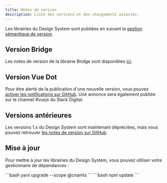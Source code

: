 ```yaml
---
title: Notes de version
description: Liste des versions et des changements associés.
---
```


Les librairies du Design System sont publiées en suivant la [gestion sémantique de version](https://semver.org/lang/fr/).<br>

## Version Bridge

Les notes de version de la librairie Bridge sont disponibles <a href="https://github.com/assurance-maladie-digital/design-system/blob/v2-bridge/packages/synapse-bridge/CHANGELOG.md" target="_blank">ici</a>.

## Version Vue Dot

<doc-release-notes class="mt-2 mt-mb-4 mb-4"></doc-release-notes>

<doc-alert type="info">

Pour être alerté de la publication d'une nouvelle version, vous pouvez [activer les notifications sur GitHub](https://docs.github.com/en/account-and-profile/managing-subscriptions-and-notifications-on-github/setting-up-notifications/configuring-notifications). Une annonce sera également publiée sur le channel *#vuejs* du Slack Digital.

</doc-alert>

## Versions antérieures

Les versions 1.x du Design System sont maintenant dépréciées, mais vous pouvez retrouver [les notes de version sur GitHub](https://github.com/assurance-maladie-digital/vue-dot/releases).

## Mise à jour

Pour mettre à jour les librairies du Design System, vous pouvez utiliser votre gestionnaire de dépendances :

<doc-tabs code>
<doc-tab-item label="Yarn">
```bash
yarn upgrade --scope @cnamts
```
</doc-tab-item>

<doc-tab-item label="npm">
```bash
npm update
```
</doc-tab-item>
</doc-tabs>
